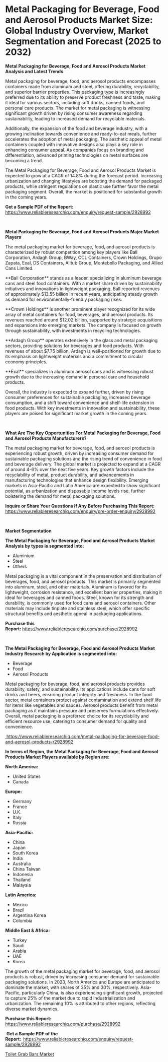 <p><h1>Metal Packaging for Beverage, Food and Aerosol Products Market Size: Global Industry Overview, Market Segmentation and Forecast (2025 to 2032)</h1></p><p><strong>Metal Packaging for Beverage, Food and Aerosol Products Market Analysis and Latest Trends</strong></p>
<p><p>Metal packaging for beverage, food, and aerosol products encompasses containers made from aluminum and steel, offering durability, recyclability, and superior barrier properties. This packaging type is increasingly preferred due to its ability to preserve product freshness and taste, making it ideal for various sectors, including soft drinks, canned foods, and personal care products. The market for metal packaging is witnessing significant growth driven by rising consumer awareness regarding sustainability, leading to increased demand for recyclable materials.</p><p>Additionally, the expansion of the food and beverage industry, with a growing inclination towards convenience and ready-to-eat meals, further accelerates the adoption of metal packaging. The aesthetic appeal of metal containers coupled with innovative designs also plays a key role in enhancing consumer appeal. As companies focus on branding and differentiation, advanced printing technologies on metal surfaces are becoming a trend.</p><p>The Metal Packaging for Beverage, Food and Aerosol Products Market is expected to grow at a CAGR of 14.8% during the forecast period. Increasing urbanization and changing lifestyles are boosting the demand for packaged products, while stringent regulations on plastic use further favor the metal packaging segment. Overall, the market is positioned for substantial growth in the coming years.</p></p>
<p><strong>Get a Sample PDF of the Report:&nbsp;</strong> <a href="https://www.reliableresearchiq.com/enquiry/request-sample/2928992?utm_campaign=2313&utm_medium=2&utm_source=Github&utm_content=ia&utm_term=12032025&utm_id=metal-packaging-for-beverage-food-and-aerosol-products">https://www.reliableresearchiq.com/enquiry/request-sample/2928992</a></p>
<p>&nbsp;</p>
<p><strong>Metal Packaging for Beverage, Food and Aerosol Products Major Market Players</strong></p>
<p><p>The metal packaging market for beverage, food, and aerosol products is characterized by robust competition among key players like Ball Corporation, Ardagh Group, BWay, CCL Containers, Crown Holdings, Grupo Zapata, Exal, DS Containers, Alltub Group, Montebello Packaging, and Allied Cans Limited. </p><p>**Ball Corporation** stands as a leader, specializing in aluminum beverage cans and steel food containers. With a market share driven by sustainability initiatives and innovations in lightweight packaging, Ball reported revenues of approximately $13.55 billion in recent years, anticipating steady growth as demand for environmentally-friendly packaging rises.</p><p>**Crown Holdings** is another prominent player recognized for its wide array of metal containers for food, beverages, and aerosol products. Its revenues reached around $12.02 billion, supported by strategic acquisitions and expansions into emerging markets. The company is focused on growth through sustainability, with investments in recycling technologies.</p><p>**Ardagh Group** operates extensively in the glass and metal packaging sectors, providing solutions for beverages and food products. With revenues of about $7.75 billion, Ardagh is well-positioned for growth due to its emphasis on lightweight materials and a commitment to circular economy principles.</p><p>**Exal** specializes in aluminum aerosol cans and is witnessing robust growth due to the increasing demand in personal care and household products. </p><p>Overall, the industry is expected to expand further, driven by rising consumer preferences for sustainable packaging, increased beverage consumption, and a shift toward convenience and shelf-life extension in food products. With key investments in innovation and sustainability, these players are poised for significant market growth in the coming years.</p></p>
<p>&nbsp;</p>
<p><strong>What Are The Key Opportunities For Metal Packaging for Beverage, Food and Aerosol Products Manufacturers?</strong></p>
<p><p>The metal packaging market for beverage, food, and aerosol products is experiencing robust growth, driven by increasing consumer demand for sustainable packaging solutions and the rising trend of convenience in food and beverage delivery. The global market is projected to expand at a CAGR of around 4-6% over the next five years. Key growth factors include the recyclability of metal, product durability, and advancements in manufacturing technologies that enhance design flexibility. Emerging markets in Asia-Pacific and Latin America are expected to show significant potential, as urbanization and disposable income levels rise, further bolstering the demand for metal packaging solutions.</p></p>
<p><strong>Inquire or Share Your Questions If Any Before Purchasing This Report:</strong> <a href="https://www.reliableresearchiq.com/enquiry/pre-order-enquiry/2928992?utm_campaign=2313&utm_medium=2&utm_source=Github&utm_content=ia&utm_term=12032025&utm_id=metal-packaging-for-beverage-food-and-aerosol-products">https://www.reliableresearchiq.com/enquiry/pre-order-enquiry/2928992</a></p>
<p>&nbsp;</p>
<p><strong>Market Segmentation</strong></p>
<p><strong>The Metal Packaging for Beverage, Food and Aerosol Products Market Analysis by types is segmented into:</strong></p>
<p><ul><li>Aluminium</li><li>Steel</li><li>Others</li></ul></p>
<p><p>Metal packaging is a vital component in the preservation and distribution of beverages, food, and aerosol products. This market is primarily segmented into aluminum, steel, and other materials. Aluminum is favored for its lightweight, corrosion resistance, and excellent barrier properties, making it ideal for beverages and canned foods. Steel, known for its strength and durability, is commonly used for food cans and aerosol containers. Other materials may include tinplate and stainless steel, which offer specific structural benefits and aesthetic appeal in packaging applications.</p></p>
<p><strong>Purchase this Report:&nbsp;</strong><a href="https://www.reliableresearchiq.com/purchase/2928992?utm_campaign=2313&utm_medium=2&utm_source=Github&utm_content=ia&utm_term=12032025&utm_id=metal-packaging-for-beverage-food-and-aerosol-products">https://www.reliableresearchiq.com/purchase/2928992</a></p>
<p>&nbsp;</p>
<p><strong>The Metal Packaging for Beverage, Food and Aerosol Products Market Industry Research by Application is segmented into:</strong></p>
<p><ul><li>Beverage</li><li>Food</li><li>Aerosol Products</li></ul></p>
<p><p>Metal packaging for beverage, food, and aerosol products provides durability, safety, and sustainability. Its applications include cans for soft drinks and beers, ensuring product integrity and freshness. In the food sector, metal containers protect against contamination and extend shelf life for items like vegetables and sauces. Aerosol products benefit from metal packaging as it maintains pressure and preserves formulations effectively. Overall, metal packaging is a preferred choice for its recyclability and efficient resource use, catering to consumer demand for quality and convenience.</p></p>
<p><a href="https://www.reliableresearchiq.com/metal-packaging-for-beverage-food-and-aerosol-products-r2928992?utm_campaign=2313&utm_medium=2&utm_source=Github&utm_content=ia&utm_term=12032025&utm_id=metal-packaging-for-beverage-food-and-aerosol-products">&nbsp;https://www.reliableresearchiq.com/metal-packaging-for-beverage-food-and-aerosol-products-r2928992</a></p>
<p><strong>In terms of Region, the Metal Packaging for Beverage, Food and Aerosol Products Market Players available by Region are:</strong></p>
<p>
    <p> <strong> North America: </strong>
        <ul>
            <li>United States</li>
            <li>Canada</li>
        </ul>
        </p> 
    <p> <strong> Europe: </strong>
        <ul>
            <li>Germany</li>
            <li>France</li>
            <li>U.K.</li>
            <li>Italy</li>
            <li>Russia</li>
        </ul>
        </p> 
    <p> <strong> Asia-Pacific: </strong>
        <ul>
            <li>China</li>
            <li>Japan</li>
            <li>South Korea</li>
            <li>India</li>
            <li>Australia</li>
            <li>China Taiwan</li>
            <li>Indonesia</li>
            <li>Thailand</li>
            <li>Malaysia</li>
        </ul>
        </p> 
    <p> <strong> Latin America: </strong>
        <ul>
            <li>Mexico</li>
            <li>Brazil</li>
            <li>Argentina Korea</li>
            <li>Colombia</li>
        </ul>
        </p> 
    <p> <strong> Middle East & Africa: </strong>
        <ul>
            <li>Turkey</li>
            <li>Saudi</li>
            <li>Arabia</li>
            <li>UAE</li>
            <li>Korea</li>
        </ul>
    </p>
    </p>
<p><p>The growth of the metal packaging market for beverage, food, and aerosol products is robust, driven by increasing consumer demand for sustainable packaging solutions. In 2023, North America and Europe are anticipated to dominate the market, with shares of 35% and 30%, respectively. Asia-Pacific, particularly China, is also experiencing significant growth, projected to capture 25% of the market due to rapid industrialization and urbanization. The remaining 10% is attributed to other regions, reflecting diverse market dynamics.</p></p>
<p><strong>Purchase this Report: </strong><a href="https://www.reliableresearchiq.com/purchase/2928992?utm_campaign=2313&utm_medium=2&utm_source=Github&utm_content=ia&utm_term=12032025&utm_id=metal-packaging-for-beverage-food-and-aerosol-products">https://www.reliableresearchiq.com/purchase/2928992</a></p>
<p>&nbsp;<strong>Get a Sample PDF of the Report:&nbsp;&nbsp;</strong><a href="https://www.reliableresearchiq.com/enquiry/request-sample/2928992?utm_campaign=2313&utm_medium=2&utm_source=Github&utm_content=ia&utm_term=12032025&utm_id=metal-packaging-for-beverage-food-and-aerosol-products">https://www.reliableresearchiq.com/enquiry/request-sample/2928992</a></p>
<p><strong></strong></p>
<p><p><a href="https://github.com/klindsey95/Market-Research-Report-List-1/blob/main/toilet-grab-bars-market.md?utm_campaign=2313&utm_medium=2&utm_source=Github&utm_content=ia&utm_term=12032025&utm_id=metal-packaging-for-beverage-food-and-aerosol-products">Toilet Grab Bars Market</a></p></p>
